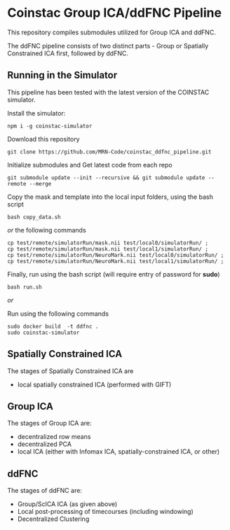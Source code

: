 # Coinstac Group ICA/ddFNC Pipeline

This repository compiles submodules utilized for Group ICA and ddFNC.

The ddFNC pipeline consists of two distinct parts - Group or Spatially Constrained ICA first, followed by ddFNC.

## Running in the Simulator

This pipeline has been tested with the latest version of the COINSTAC simulator.


Install the simulator:

```
npm i -g coinstac-simulator
```

Download this repository

```
git clone https://github.com/MRN-Code/coinstac_ddfnc_pipeline.git
```

Initialize submodules and Get latest code from each repo

```
git submodule update --init --recursive && git submodule update --remote --merge
```

Copy the mask and template into the local input folders, using the bash script

```
bash copy_data.sh
```

*or* the following commands

```
cp test/remote/simulatorRun/mask.nii test/local0/simulatorRun/ ;
cp test/remote/simulatorRun/mask.nii test/local1/simulatorRun/ ;
cp test/remote/simulatorRun/NeuroMark.nii test/local0/simulatorRun/ ;
cp test/remote/simulatorRun/NeuroMark.nii test/local1/simulatorRun/ ;
```

Finally, run using the bash script (will require entry of password for **sudo**)

```
bash run.sh
```

*or*

Run using the following commands

```
sudo docker build  -t ddfnc .
sudo coinstac-simulator
```

## Spatially Constrained ICA

The stages of Spatially Constrained ICA are

 - local spatially constrained ICA (performed with GIFT)

## Group ICA

The stages of Group ICA are:

 - decentralized row means
 - decentralized PCA
 - local ICA (either with Infomax ICA, spatially-constrained ICA, or other)

## ddFNC

The stages of ddFNC are:
 - Group/ScICA ICA (as given above)
 - Local post-processing of timecourses (including windowing)
 - Decentralized Clustering

